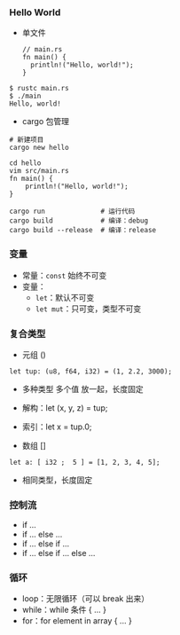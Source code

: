 ### Hello World

- 单文件
  
  ```
  // main.rs
  fn main() {
    println!("Hello, world!");
  }
  ```

```
$ rustc main.rs
$ ./main
Hello, world!
```

- cargo 包管理

```
# 新建项目
cargo new hello

cd hello
vim src/main.rs
fn main() {
    println!("Hello, world!");
}

cargo run              # 运行代码
cargo build            # 编译：debug
cargo build --release  # 编译：release 
```

### 变量

- 常量：`const` 始终不可变
- 变量：
  - `let`：默认不可变
  - `let mut`：只可变，类型不可变

### 复合类型

- 元组 ()
```
let tup: (u8, f64, i32) = (1, 2.2, 3000);
```
  - 多种类型 多个值 放一起，长度固定
  - 解构：let (x, y, z) = tup;
  - 索引：let x = tup.0;

- 数组 []
```
let a: [ i32 ;  5 ] = [1, 2, 3, 4, 5];
```
  - 相同类型，长度固定

### 控制流
- if ...
- if ... else ...
- if ... else if ...
- if ... else if ... else ...

### 循环
- loop：无限循环（可以 break 出来）
- while：while 条件 { ... }
- for：for element in array { ... }
